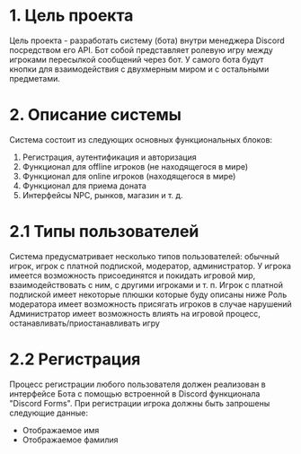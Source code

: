 # 1. Цель проекта
Цель проекта - разработать систему (бота) внутри менеджера Discord посредством его API. Бот собой представляет ролевую игру между игроками пересылкой сообщений через бот. У самого бота будут кнопки для взаимодействия с двухмерным миром и с остальными предметами.
# 2. Описание системы
Система состоит из следующих основных функциональных блоков:
1. Регистрация, аутентификация и авторизация
2. Функционал для offline игроков (не находящегося в мире)
3. Функционал для online игроков (находящегося в мире)
4. Функционал для приема доната
5. Интерфейсы NPC, рынков, магазин и т. д.

# 2.1 Типы пользователей
Система предусматривает несколько типов пользователей: обычный игрок, игрок с платной подпиской, модератор, администратор.
У игрока имеется возможность присоединятся и покидать игровой мир, взаимодействовать с ним, с другими игроками и т. п.
Игрок с платной подпиской имеет некоторые плюшки которые буду описаны ниже
Роль модератора имеет возможность присягать игроков в случае нарушений
Администратор имеет возможность влиять на игровой процесс, останавливать/приостанавливать игру

# 2.2 Регистрация
Процесс регистрации любого пользователя должен реализован в интерфейсе Бота с помощью встроенной в Discord функционала "Discord Forms". При регистрации игрока должны быть запрошены следующие данные:
- Отображаемое имя
- Отображаемое фамилия
